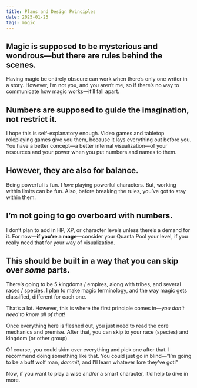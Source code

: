 ```yaml
---
title: Plans and Design Principles
date: 2025-01-25
tags: magic
---
```


## Magic is supposed to be mysterious and wondrous—but there are rules behind the scenes.

Having magic be entirely obscure can work when there’s only one writer in a story. However, I’m not you, and you aren’t me, so if there’s no way to communicate how magic works—it’ll fall apart. 

## Numbers are supposed to guide the imagination, not restrict it. 

I hope this is self-explanatory enough. Video games and tabletop roleplaying games give you them, because it lays everything out before you. You have a better concept—a better internal visualization—of your resources and your power when you put numbers and names to them.

## However, they are also for balance.

Being powerful is fun. I *love* playing powerful characters. But, working within limits can be fun. Also, before breaking the rules, you’ve got to stay within them.

## I’m not going to go overboard with numbers.

I don’t plan to add in HP, XP, or character levels unless there’s a demand for it. For now—**if you’re a mage**—consider your Quanta Pool your level, if you really need that for your way of visualization.
 
## This should be built in a way that you can skip over *some* parts.

There’s going to be 5 kingdoms / empires, along with tribes, and several races / species.  I plan to make magic terminology, and the way magic gets classified, different for each one. 

That’s a lot. However, this is where the first principle comes in—*you don’t need to know all of that!*

Once everything here is fleshed out, you just need to read the core mechanics and premise. After that, you can skip to your race (species) and kingdom (or other group). 

Of course, you could skim over everything and pick one after that. I recommend doing something like that. You could just go in blind—”I’m going to be a buff wolf man, *dammit*, and I’ll learn whatever lore they’ve got!”

Now, if you want to play a wise and/or a smart character, it’d help to dive in more. 
